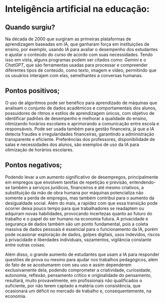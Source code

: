 # Inteligência artificial na educação:
 
## Quando surgiu?
 
  Na década de 2000 que surgiram as primeiras plataformas de aprendizagem baseadas em IA, que ganharam força em instituições de ensino, por exemplo, usando IA para avaliar o desempenho dos estudantes e ajustar o conteúdo do curso de acordo com suas necessidades.
  Tendo isso em vista, alguns programas podem ser citados como: _Gemini_ e o _ChatGPT_, que são ferramentas usadas para processar e compreender diferentes tipos de conteúdo, como texto, imagem e vídeo, permitindo que os usuários interajam com elas, semelhantes a 
conversas humanas.
 
## Pontos positivos;
 
  O uso de algoritmos pode ser benéfico para aprendizado de máquinas que analisam o conjunto de dados acadêmicos e comportamentais dos alunos, possuidores de ritmos e estilos de aprendizagem únicos, com objetivo de identificar padrões de desempenho e melhorar
a qualidade do ensino, otimizando horários escolares e aprimorando a comunicação entre escola e responsáveis. Pode ser usada também para gestão financeira, já que a IA detecta fraudes e irregularidades financeiras, garantindo a administração transparente e eficiente.
Preferências dos professores, disponibilidade de salas e necessidades dos alunos, são exemplos de uso da IA para otimização de horários escolares.
 
## Pontos negativos;
  Podendo levar a um aumento significativo de desempregos, principalmente em empregos que envolvem tarefas de repetição e previsão, entendendo-se também a serviços jurídicos, financeiros e até mesmo criativos, a substituição da mão de obra humana por máquinas potencializa 
não somente a perda de empregos, mas também contribui para o aumento da desigualdade social.
Além do mais, a rapidez com que essa transição pode ocorrer deixa pouco tempo para que trabalhadores se readaptem ou adquiram novas habilidades, provocando incertezas quanto ao futuro do trabalho e o papel do ser humano na economia futura.
A privacidade e segurança de dados também são um ponto fundamental, pois a coleta massiva de dados pessoais é essencial para o funcionamento da IA, porém pode ocasionar exploração de dados, golpes digitais, usos indevidos, riscos à privacidade e liberdades 
individuais, vazamentos, vigilância constante entre outras coisas.

Além disso, o grande aumento de estudantes que usam a IA para responder questões de prova ou mesmo para ajudar nos trabalhos pedagógicos, além do fato de se acostumarem com seu uso e assim dependerem exclusivamente dela, podendo comprometer a 
criatividade, curiosidade, autonomia, reflexão, pensamento crítico e originalidade do pensamento, resultará, muito provavelmente, em profissionais não qualificados o suficiente, por não terem captado a matéria com consistência, que ocasionará um déficit no mercado de 
trabalho e, consequentemente, na economia.
